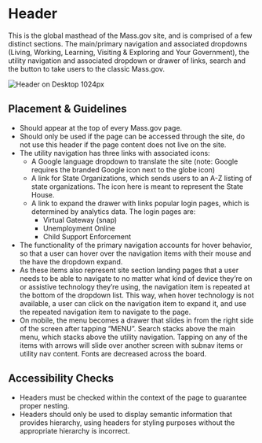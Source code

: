 # Header

This is the global masthead of the Mass.gov site, and is comprised of a few distinct sections. The main/primary navigation and associated dropdowns \(Living, Working, Learning, Visiting & Exploring and Your Government\), the utility navigation and associated dropdown or drawer of links, search and the button to take users to the classic Mass.gov.

![Header on Desktop 1024px](https://mayflower.digital.mass.gov/capture/capture_03-organisms-by-template-header_0_document_1_tablet.png)

## Placement & Guidelines

* Should appear at the top of every Mass.gov page.
* Should only be used if the page can be accessed through the site, do not use this header if the page content does not live on the site.   
* The utility navigation has three links with associated icons:
  * A Google language dropdown to translate the site \(note: Google requires the branded Google icon next to the globe icon\)
  * A link for State Organizations, which sends users to an A-Z listing of state organizations. The icon here is meant to represent the State House.
  * A link to expand the drawer with links popular login pages, which is determined by analytics data. The login pages are:
    * Virtual Gateway \(snap\)
    * Unemployment Online
    * Child Support Enforcement    
* The functionality of the primary navigation accounts for hover behavior, so that a user can hover over the navigation items with their mouse and the have the dropdown expand.
* As these items also represent site section landing pages that a user needs to be able to navigate to no matter what kind of device they’re on or assistive technology they’re using, the navigation item is repeated at the bottom of the dropdown list. This way, when hover technology is not available, a user can click on the navigation item to expand it, and use the repeated navigation item to navigate to the page.
* On mobile, the menu becomes a drawer that slides in from the right side of the screen after tapping “MENU”. Search stacks above the main menu, which stacks above the utility navigation. Tapping on any of the items with arrows will slide over another screen with subnav items or utility nav content. Fonts are decreased across the board.

## Accessibility Checks

* Headers must be checked within the context of the page to guarantee proper nesting.
* Headers should only be used to display semantic information that provides hierarchy, using headers for styling purposes without the appropriate hierarchy is incorrect.

